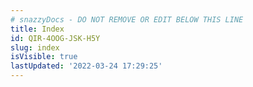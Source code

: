 ```yaml
---
# snazzyDocs - DO NOT REMOVE OR EDIT BELOW THIS LINE
title: Index
id: QIR-4OOG-JSK-H5Y
slug: index
isVisible: true
lastUpdated: '2022-03-24 17:29:25'
---
```

